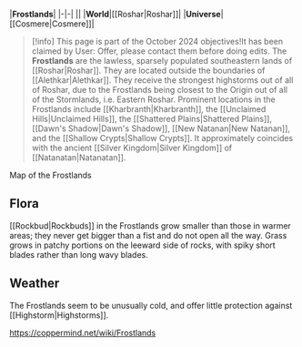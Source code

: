 |**Frostlands**|
|-|-|
||
|**World**|[[Roshar\|Roshar]]|
|**Universe**|[[Cosmere\|Cosmere]]|

> [!info] This page is part of the October 2024 objectives!It has been claimed by User: Offer, please contact them before doing edits.
The **Frostlands** are the lawless, sparsely populated southeastern lands of [[Roshar\|Roshar]]. They are located outside the boundaries of [[Alethkar\|Alethkar]]. They receive the strongest highstorms out of all of Roshar, due to the Frostlands being closest to the Origin out of all of the Stormlands, i.e. Eastern Roshar.
Prominent locations in the Frostlands include [[Kharbranth\|Kharbranth]], the [[Unclaimed Hills\|Unclaimed Hills]], the [[Shattered Plains\|Shattered Plains]], [[Dawn's Shadow\|Dawn's Shadow]], [[New Natanan\|New Natanan]], and the [[Shallow Crypts\|Shallow Crypts]]. It approximately coincides with the ancient [[Silver Kingdom\|Silver Kingdom]] of [[Natanatan\|Natanatan]].

  Map of the Frostlands
## Flora
[[Rockbud\|Rockbuds]] in the Frostlands grow smaller than those in warmer areas; they never get bigger than a fist and do not open all the way. Grass grows in patchy portions on the leeward side of rocks, with spiky short blades rather than long wavy blades.

## Weather
The Frostlands seem to be unusually cold, and offer little protection against [[Highstorm\|Highstorms]].



https://coppermind.net/wiki/Frostlands